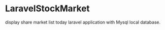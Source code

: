 # LaravelStockMarket
display share market list today laravel application with Mysql local database.
